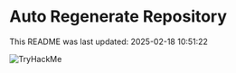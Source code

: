 # Auto Regenerate Repository

This README was last updated: 2025-02-18 10:51:22

 ![TryHackMe](https://tryhackme.com/badge/533634)